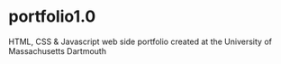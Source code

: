 # portfolio1.0
HTML, CSS &amp; Javascript web side portfolio created at the University of Massachusetts Dartmouth
